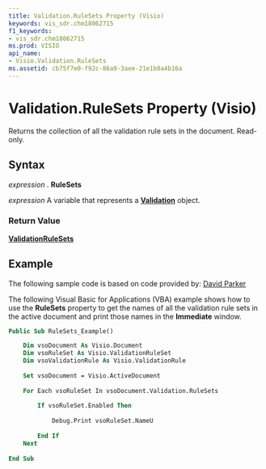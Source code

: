 ```yaml
---
title: Validation.RuleSets Property (Visio)
keywords: vis_sdr.chm18062715
f1_keywords:
- vis_sdr.chm18062715
ms.prod: VISIO
api_name:
- Visio.Validation.RuleSets
ms.assetid: cb75f7e0-f92c-86a9-3aee-21e1b0a4b16a
---
```



# Validation.RuleSets Property (Visio)

Returns the collection of all the validation rule sets in the document. Read-only.


## Syntax

 _expression_ . **RuleSets**

 _expression_ A variable that represents a **[Validation](validation-object-visio.md)** object.


### Return Value

 **[ValidationRuleSets](validationrulesets-object-visio.md)**


## Example

The following sample code is based on code provided by: [David Parker](http://www.bvisual.net)

The following Visual Basic for Applications (VBA) example shows how to use the  **RuleSets** property to get the names of all the validation rule sets in the active document and print those names in the **Immediate** window.




```vb
Public Sub RuleSets_Example()

    Dim vsoDocument As Visio.Document
    Dim vsoRuleSet As Visio.ValidationRuleSet
    Dim vsoValidationRule As Visio.ValidationRule
    
    Set vsoDocument = Visio.ActiveDocument
    
    For Each vsoRuleSet In vsoDocument.Validation.RuleSets
    
        If vsoRuleSet.Enabled Then
            
            Debug.Print vsoRuleSet.NameU
            
        End If
    Next 
       
End Sub
```


